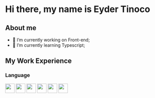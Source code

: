 # Hi there, my name is Eyder Tinoco
## About me
- 🔭 I’m currently working on Front-end;
- 🌱 I’m currently learning Typescript;

## My Work Experience


### Language
<div>
  <img src="https://user-images.githubusercontent.com/53383378/185432944-12b84697-638a-4a41-9a50-4058d401677e.svg" width="30px">
  <img src="https://user-images.githubusercontent.com/53383378/185432939-2acedff8-e7f2-4692-a67c-2cbd800a0e28.svg" width="30px">
  <img src="https://user-images.githubusercontent.com/53383378/185432937-b3088ae4-c7d2-4a0e-88e8-0540ecb19363.svg" width="30px">
  <img src="https://user-images.githubusercontent.com/53383378/185432942-e3deaec4-e6b1-4f9d-82ca-3b1a9e354c4c.svg" width="30px">
  <img src="https://user-images.githubusercontent.com/53383378/185437306-0cdc580b-d8a2-4b62-b424-5b33e1de96dc.png" width="30px">
  <img src="https://user-images.githubusercontent.com/53383378/185437426-caee6ed3-cf28-4656-94dd-1f3839229452.png" width="30px">
</div>


<!--
**eydertinoco/eydertinoco** is a ✨ _special_ ✨ repository because its `README.md` (this file) appears on your GitHub profile.

Here are some ideas to get you started:

- 🔭 I’m currently working on ...
- 🌱 I’m currently learning ...
- 👯 I’m looking to collaborate on ...
- 🤔 I’m looking for help with ...
- 💬 Ask me about ...
- 📫 How to reach me: ...
- 😄 Pronouns: ...
- ⚡ Fun fact: ...
-->
